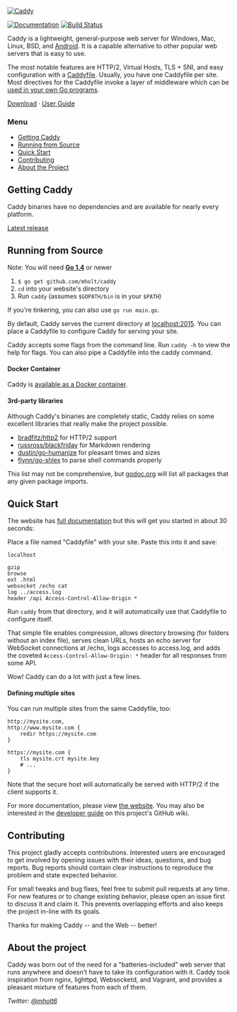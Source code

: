 [![Caddy](https://caddyserver.com/resources/images/caddy-boxed.png)](https://caddyserver.com)

[![Documentation](https://img.shields.io/badge/godoc-reference-blue.svg?style=flat-square)](https://godoc.org/github.com/mholt/caddy) [![Build Status](https://img.shields.io/travis/mholt/caddy.svg?style=flat-square)](https://travis-ci.org/mholt/caddy)

Caddy is a lightweight, general-purpose web server for Windows, Mac, Linux, BSD, and [Android](https://github.com/mholt/caddy/wiki/Running-Caddy-on-Android). It is a capable alternative to other popular web servers that is easy to use.

The most notable features are HTTP/2, Virtual Hosts, TLS + SNI, and easy configuration with a [Caddyfile](https://caddyserver.com/docs/caddyfile). Usually, you have one Caddyfile per site. Most directives for the Caddyfile invoke a layer of middleware which can be [used in your own Go programs](https://github.com/mholt/caddy/wiki/Using-Caddy-Middleware-in-Your-Own-Programs).

[Download](https://github.com/mholt/caddy/releases) · [User Guide](https://caddyserver.com/docs)




### Menu

- [Getting Caddy](#getting-caddy)
- [Running from Source](#running-from-source)
- [Quick Start](#quick-start)
- [Contributing](#contributing)
- [About the Project](#about-the-project)




## Getting Caddy

Caddy binaries have no dependencies and are available for nearly every platform.

[Latest release](https://github.com/mholt/caddy/releases/latest)


## Running from Source

Note: You will need **[Go 1.4](https://golang.org/dl)** or newer

1. `$ go get github.com/mholt/caddy`
2. `cd` into your website's directory
3. Run `caddy` (assumes `$GOPATH/bin` is in your `$PATH`)

If you're tinkering, you can also use `go run main.go`.

By default, Caddy serves the current directory at [localhost:2015](http://localhost:2015). You can place a Caddyfile to configure Caddy for serving your site.

Caddy accepts some flags from the command line. Run `caddy -h` to view the help for flags. You can also pipe a Caddyfile into the caddy command.



#### Docker Container

Caddy is [available as a Docker container](https://registry.hub.docker.com/u/darron/caddy/).



#### 3rd-party libraries

Although Caddy's binaries are completely static, Caddy relies on some excellent libraries that really make the project possible.

- [bradfitz/http2](https://github.com/bradfitz/http2) for HTTP/2 support
- [russross/blackfriday](https://github.com/russross/blackfriday) for Markdown rendering
- [dustin/go-humanize](https://github.com/dustin/go-humanize) for pleasant times and sizes
- [flynn/go-shlex](https://github.com/flynn/go-shlex) to parse shell commands properly

This list may not be comprehensive, but [godoc.org](https://godoc.org/github.com/mholt/caddy) will list all packages that any given package imports.


## Quick Start

The website has [full documentation](https://caddyserver.com/docs) but this will get you started in about 30 seconds:

Place a file named "Caddyfile" with your site. Paste this into it and save:

```
localhost

gzip
browse
ext .html
websocket /echo cat
log ../access.log
header /api Access-Control-Allow-Origin *
```

Run `caddy` from that directory, and it will automatically use that Caddyfile to configure itself.

That simple file enables compression, allows directory browsing (for folders without an index file), serves clean URLs, hosts an echo server for WebSocket connections at /echo, logs accesses to access.log, and adds the coveted `Access-Control-Allow-Origin: *` header for all responses from some API.

Wow! Caddy can do a lot with just a few lines.

#### Defining multiple sites

You can run multiple sites from the same Caddyfile, too:

```
http://mysite.com,
http://www.mysite.com {
	redir https://mysite.com
}

https://mysite.com {
	tls mysite.crt mysite.key
	# ...
}
```

Note that the secure host will automatically be served with HTTP/2 if the client supports it.

For more documentation, please view [the website](https://caddyserver.com/docs). You may also be interested in the [developer guide](https://github.com/mholt/caddy/wiki) on this project's GitHub wiki.







## Contributing

This project gladly accepts contributions. Interested users are encouraged to get involved by opening issues with their ideas, questions, and bug reports. Bug reports should contain clear instructions to reproduce the problem and state expected behavior.

For small tweaks and bug fixes, feel free to submit pull requests at any time. For new features or to change existing behavior, please open an issue first to discuss it and claim it. This prevents overlapping efforts and also keeps the project in-line with its goals.

Thanks for making Caddy -- and the Web -- better!





## About the project

Caddy was born out of the need for a "batteries-included" web server that runs anywhere and doesn't have to take its configuration with it. Caddy took inspiration from nginx, lighttpd, Websocketd, and Vagrant, and provides a pleasant mixture of features from each of them.


*Twitter: [@mholt6](https://twitter.com/mholt6)*
